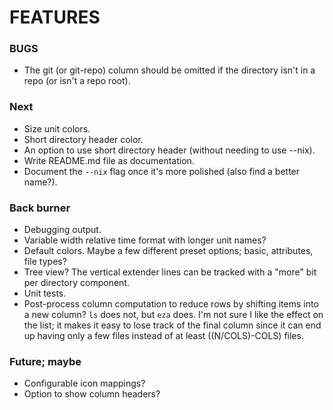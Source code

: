 # FEATURES

### BUGS
- The git (or git-repo) column should be omitted if the directory isn't in a repo (or isn't a repo root).

### Next
- Size unit colors.
- Short directory header color.
- An option to use short directory header (without needing to use --nix).
- Write README.md file as documentation.
- Document the `--nix` flag once it's more polished (also find a better name?).

### Back burner
- Debugging output.
- Variable width relative time format with longer unit names?
- Default colors.  Maybe a few different preset options; basic, attributes, file types?
- Tree view?  The vertical extender lines can be tracked with a "more" bit per directory component.
- Unit tests.
- Post-process column computation to reduce rows by shifting items into a new column?  `ls` does not, but `eza` does.  I'm not sure I like the effect on the list; it makes it easy to lose track of the final column since it can end up having only a few files instead of at least ((N/COLS)-COLS) files.

### Future; maybe
- Configurable icon mappings?
- Option to show column headers?

